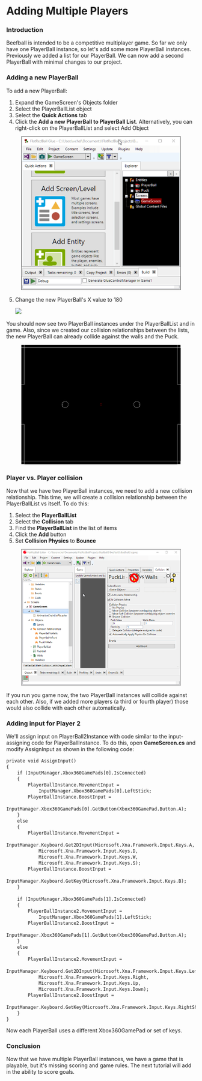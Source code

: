 # Adding Multiple Players

### Introduction

Beefball is intended to be a competitive multiplayer game. So far we only have one PlayerBall instance, so let's add some more PlayerBall instances. Previously we added a list for our PlayerBall. We can now add a second PlayerBall with minimal changes to our project.

###

### Adding a new PlayerBall

To add a new PlayerBall:

1. Expand the GameScreen's Objects folder
2. Select the PlayerBallList object
3. Select the **Quick Actions** tab
4. Click the **Add a new PlayerBall to PlayerBall List**. Alternatively, you can right-click on the PlayerBallList and select Add Object

<figure><img src="../../media/2016-01-2021_July_25_145416.gif" alt=""><figcaption></figcaption></figure>

5.  Change the new PlayerBall's X value to 180

    ![](../../media/2021-07-img\_60fdc6f8e4b71.png)

You should now see two PlayerBall instances under the PlayerBallList and in game. Also, since we created our collision relationships between the lists, the new PlayerBall can already collide against the walls and the Puck.

<figure><img src="../../media/2016-01-2021_July_25_145219.gif" alt=""><figcaption></figcaption></figure>

### Player vs. Player collision

Now that we have two PlayerBall instances, we need to add a new collision relationship. This time, we will create a collision relationship between the PlayerBallList vs itself. To do this:

1. Select the **PlayerBallList**
2. Select the **Collision** tab
3. Find the **PlayerBallList** in the list of items
4. Click the **Add** button
5. Set **Collision Physics** to **Bounce**

<figure><img src="../../.gitbook/assets/02_07 26 02.gif" alt=""><figcaption></figcaption></figure>

If you run you game now, the two PlayerBall instances will collide against each other. Also, if we added more players (a third or fourth player) those would also collide with each other automatically.

### Adding input for Player 2

We'll assign input on PlayerBall2Instance with code similar to the input-assigning code for PlayerBallInstance. To do this, open **GameScreen.cs** and modify AssignInput as shown in the following code:

```
private void AssignInput()
{
    if (InputManager.Xbox360GamePads[0].IsConnected)
    {
        PlayerBallInstance.MovementInput =
            InputManager.Xbox360GamePads[0].LeftStick;
        PlayerBallInstance.BoostInput =
            InputManager.Xbox360GamePads[0].GetButton(Xbox360GamePad.Button.A);
    }
    else
    {
        PlayerBallInstance.MovementInput =
            InputManager.Keyboard.Get2DInput(Microsoft.Xna.Framework.Input.Keys.A,
            Microsoft.Xna.Framework.Input.Keys.D,
            Microsoft.Xna.Framework.Input.Keys.W,
            Microsoft.Xna.Framework.Input.Keys.S);
        PlayerBallInstance.BoostInput =
            InputManager.Keyboard.GetKey(Microsoft.Xna.Framework.Input.Keys.B);
    }

    if (InputManager.Xbox360GamePads[1].IsConnected)
    {
        PlayerBallInstance2.MovementInput =
            InputManager.Xbox360GamePads[1].LeftStick;
        PlayerBallInstance2.BoostInput =
            InputManager.Xbox360GamePads[1].GetButton(Xbox360GamePad.Button.A);
    }
    else
    {
        PlayerBallInstance2.MovementInput =
            InputManager.Keyboard.Get2DInput(Microsoft.Xna.Framework.Input.Keys.Left,
            Microsoft.Xna.Framework.Input.Keys.Right,
            Microsoft.Xna.Framework.Input.Keys.Up,
            Microsoft.Xna.Framework.Input.Keys.Down);
        PlayerBallInstance2.BoostInput = 
            InputManager.Keyboard.GetKey(Microsoft.Xna.Framework.Input.Keys.RightShift);
    }
}
```

Now each PlayerBall uses a different Xbox360GamePad or set of keys.

### Conclusion

Now that we have multiple PlayerBall instances, we have a game that is playable, but it's missing scoring and game rules. The next tutorial will add in the ability to score goals.
